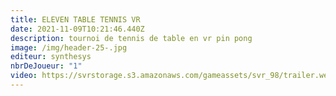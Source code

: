 ```yaml
---
title: ELEVEN TABLE TENNIS VR
date: 2021-11-09T10:21:46.440Z
description: tournoi de tennis de table en vr pin pong
image: /img/header-25-.jpg
editeur: synthesys
nbrDeJoueur: "1"
video: https://svrstorage.s3.amazonaws.com/gameassets/svr_98/trailer.webm
---
```

